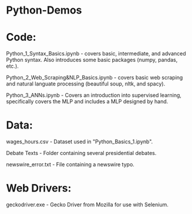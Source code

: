 # Python-Demos

# Code:

Python_1_Syntax_Basics.ipynb - covers basic, intermediate, and advanced Python syntax.  Also introduces some basic packages (numpy, pandas, etc.).

Python_2_Web_Scraping&NLP_Basics.ipynb - covers basic web scraping and natural languate processing (beautiful soup, nltk, and spacy).

Python_3_ANNs.ipynb - Covers an introduction into supervised learning, specifically covers the MLP and includes a MLP designed by hand.

# Data:

wages_hours.csv - Dataset used in "Python_Basics_1.ipynb".

Debate Texts - Folder containing several presidential debates.

newswire_error.txt - File containing a newswire typo.

# Web Drivers:

geckodriver.exe - Gecko Driver from Mozilla for use with Selenium.

